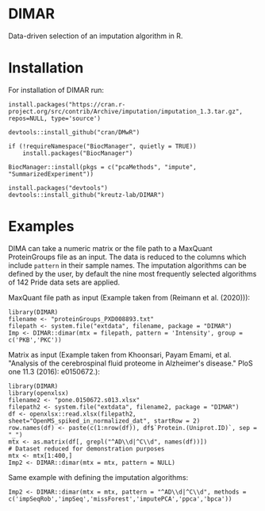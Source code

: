 # DIMAR
Data-driven selection of an imputation algorithm in R.

# Installation

For installation of DIMAR run:
```
install.packages("https://cran.r-project.org/src/contrib/Archive/imputation/imputation_1.3.tar.gz", repos=NULL, type='source')

devtools::install_github("cran/DMwR")

if (!requireNamespace("BiocManager", quietly = TRUE))
    install.packages("BiocManager")

BiocManager::install(pkgs = c("pcaMethods", "impute", "SummarizedExperiment"))

install.packages("devtools")
devtools::install_github("kreutz-lab/DIMAR")
```


# Examples

DIMA can take a numeric matrix or the file path to a MaxQuant ProteinGroups file as an input. The data is reduced to the columns which include `pattern` in their sample names. The imputation algorithms can be defined by the user, by default the nine most frequently selected algorithms of 142 Pride data sets are applied.

MaxQuant file path as input (Example taken from (Reimann et al. (2020))):
```
library(DIMAR)
filename <- "proteinGroups_PXD008893.txt"
filepath <- system.file("extdata", filename, package = "DIMAR")
Imp <- DIMAR::dimar(mtx = filepath, pattern = 'Intensity', group = c('PKB','PKC'))
```

Matrix as input 
(Example taken from Khoonsari, Payam Emami, et al. "Analysis of the cerebrospinal fluid proteome in Alzheimer's disease." PloS one 11.3 (2016): e0150672.): 

```
library(DIMAR)
library(openxlsx)
filename2 <- "pone.0150672.s013.xlsx"
filepath2 <- system.file("extdata", filename2, package = "DIMAR")
df <- openxlsx::read.xlsx(filepath2, sheet="OpenMS_spiked_in_normalized_dat", startRow = 2) 
row.names(df) <- paste(c(1:nrow(df)), df$`Protein.(Uniprot.ID)`, sep = "_") 
mtx <- as.matrix(df[, grepl("^AD\\d|^C\\d", names(df))])
# Dataset reduced for demonstration purposes
mtx <- mtx[1:400,]
Imp2 <- DIMAR::dimar(mtx = mtx, pattern = NULL)
```
Same example with defining the imputation algorithms:
```
Imp2 <- DIMAR::dimar(mtx = mtx, pattern = "^AD\\d|^C\\d", methods = c('impSeqRob','impSeq','missForest','imputePCA','ppca','bpca'))
```
